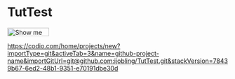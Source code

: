 # TutTest


<a href="https://codio.com/home/projects/new?importType=git&activeTab=3&name=github-project-name&importGitUrl=git@github.com:ijobling/TutTest.git&stackVersion=78439b67-6ed2-48b1-9351-e70191dbe30d"><img src="https://codio-public.s3.amazonaws.com/sharing/open-in-ide.png" width="95" height="19" alt="Show me the Code at Codio"></a>


https://codio.com/home/projects/new?importType=git&activeTab=3&name=github-project-name&importGitUrl=git@github.com:ijobling/TutTest.git&stackVersion=78439b67-6ed2-48b1-9351-e70191dbe30d
